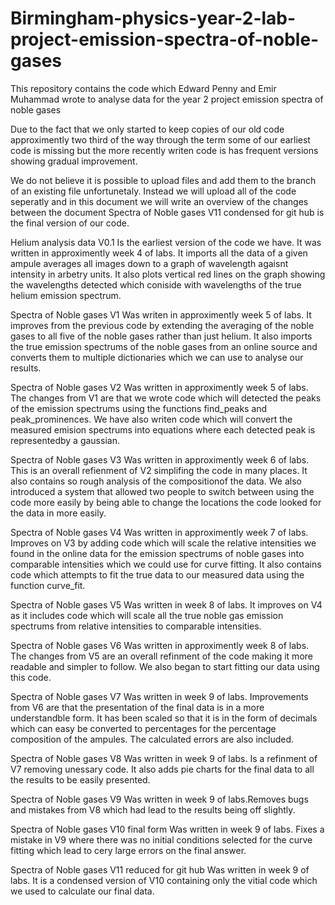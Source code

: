 # Birmingham-physics-year-2-lab-project-emission-spectra-of-noble-gases
This repository contains the code which Edward Penny and Emir Muhammad wrote to analyse data for the year 2 project emission spectra of noble gases

Due to the fact that we only started to keep copies of our old code approximently two third of the way through the term some of our earliest code is missing but the more recently writen code is has frequent versions showing gradual improvement.

We do not believe it is possible to upload files and add them to the branch of an existing file unfortunetaly. Instead we will upload all of the code seperatly and in this document we will write an overview of the changes between the document Spectra of Noble gases V11 condensed for git hub is the final version of our code.



Helium analysis data V0.1 
Is the earliest version of the code we have. It was written in approximently week 4 of labs. It imports all the data of a given ampule averages all images down to a graph of wavelength agaisnt intensity in arbetry units. It also plots vertical red lines on the graph showing the wavelengths detected which coniside with wavelengths of the true helium emission spectrum.

Spectra of Noble gases V1
Was writen in approximently week 5 of labs. It improves from the previous code by extending the averaging of the noble gases to all five of the noble gases rather than just helium. It also imports the true emission spectrums of the noble gases from an online source and converts them to multiple dictionaries which we can use to analyse our results.

Spectra of Noble gases V2
Was written in approximently week 5 of labs. The changes from V1 are that we wrote code which will detected the peaks of the emission spectrums using the functions find_peaks and peak_prominences. We have also writen code which will convert the measured emision spectrums into equations where each detected peak is representedby a gaussian.

Spectra of Noble gases V3
Was written in approximently week 6 of labs. This is an overall refienment of V2 simplifing the code in many places. It also contains so rough analysis of the compositionof the data. We also introduced a system that allowed two people to switch between using the code more easily by being able to change the locations the code looked for the data in more easily.

Spectra of Noble gases V4
Was written in approximently week 7 of labs. Improves on V3 by adding code which will scale the relative intensities we found in the online data for the emission spectrums of noble gases into comparable intensities which we could use for curve fitting. It also contains code which attempts to fit the true data to our measured data using the function curve_fit.

Spectra of Noble gases V5
Was written in week 8 of labs. It improves on V4 as it includes code which will scale all the true noble gas emission spectrums from relative intensities to comparable intensities.

Spectra of Noble gases V6
Was written in approximently week 8 of labs. The changes from V5 are an overall refinment of the code making it more readable and simpler to follow. We also began to start fitting our data using this code.

Spectra of Noble gases V7
Was written in week 9 of labs. Improvements from V6 are that the presentation of the final data is in a more understandble form. It has been scaled so that it is in the form of decimals which can easy be converted to percentages for the percentage composition of the ampules. The calculated errors are also included.

Spectra of Noble gases V8
Was written in week 9 of labs. Is a refinment of V7 removing unessary code. It also adds pie charts for the final data to all the results to be easily presented.

Spectra of Noble gases V9
Was written in week 9 of labs.Removes bugs and mistakes from V8 which had lead to the results being off slightly.

Spectra of Noble gases V10 final form
Was written in week 9 of labs. Fixes a mistake in V9 where there was no initial conditions selected for the curve fitting which lead to cery large errors on the final answer.

Spectra of Noble gases V11 reduced for git hub
Was written in week 9 of labs. It is a condensed version of V10 containing only the vitial code which we used to calculate our final data.
